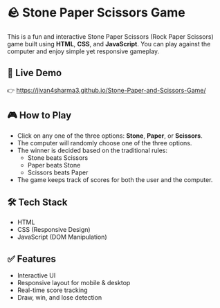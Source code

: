 # 🪨 Stone Paper Scissors Game

This is a fun and interactive Stone Paper Scissors (Rock Paper Scissors) game built using **HTML**, **CSS**, and **JavaScript**. You can play against the computer and enjoy simple yet responsive gameplay.

## 🔗 Live Demo

👉 https://jivan4sharma3.github.io/Stone-Paper-and-Scissors-Game/

## 🎮 How to Play

- Click on any one of the three options: **Stone**, **Paper**, or **Scissors**.
- The computer will randomly choose one of the three options.
- The winner is decided based on the traditional rules:
  - Stone beats Scissors
  - Paper beats Stone
  - Scissors beats Paper
- The game keeps track of scores for both the user and the computer.

## 🛠️ Tech Stack

- HTML
- CSS (Responsive Design)
- JavaScript (DOM Manipulation)

## ✅ Features

- Interactive UI
- Responsive layout for mobile & desktop
- Real-time score tracking
- Draw, win, and lose detection


